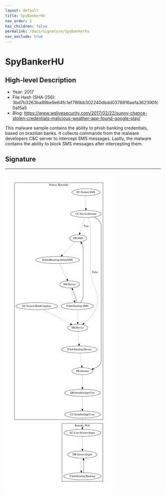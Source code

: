 ```yaml
---
layout: default
title: SpyBankerHU
nav_order: 2
has_children: false
permalink: /docs/signature/spybankerhu
nav_exclude: true
---
```


# SpyBankerHU

## High-level Description

* Year: 2017
* File Hash (SHA-256): 3bd7b3263ba89be9e64fc1ef786bb302240dbdd0378916aefa362390fc0a15a5
* Blog: https://www.welivesecurity.com/2017/02/22/sunny-chance-stolen-credentials-malicious-weather-app-found-google-play/

This malware sample contains the ability to phish banking credentials, based on brazilian banks. It collects commands from the malware developers C&C server to intercept SMS messages. Lastly, the malware contains the ability to block SMS messages after intercepting them.

## Signature
---

![](../../img/signatures/spybankerhu.png)